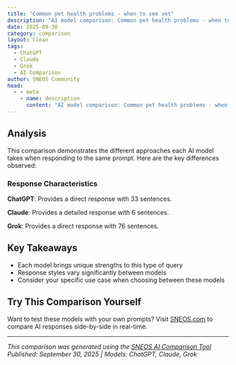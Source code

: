 ```yaml
---
title: "Common pet health problems - when to see vet"
description: "AI model comparison: Common pet health problems - when to see vet..."
date: 2025-09-30
category: comparison
layout: Clean
tags:
  - ChatGPT
  - Claude
  - Grok
  - AI Comparison
author: SNEOS Community
head:
  - - meta
    - name: description
      content: "AI model comparison: Common pet health problems - when to see vet..."
---
```


<ChatComparison
  title="Common pet health problems - when to see vet"
  prompt="Common pet health problems - when to see vet"
  :responses='{
    "ChatGPT": "Common Pet Health Problems \u2013 When to See a Vet\n\nPets can experience various health issues, some minor and others more serious. Knowing when to seek veterinary care is important to ensure your pet stays healthy and happy. Here are some common health problems in pets and guidelines on when to visit the vet:\n\n1. Vomiting and Diarrhea\n- When to worry: If your pet vomits repeatedly, has diarrhea for more than 24 hours, shows signs of dehydration, lethargy, or blood in vomit/stool.\n- Action: See the vet if symptoms persist beyond a day or worsen quickly.\n\n2. Changes in Appetite or Weight\n- When to worry: Sudden loss of appetite, rapid weight loss or gain, or difficulty eating.\n- Action: Schedule a vet visit to identify underlying causes like infections, dental issues, or chronic disease.\n\n3. Coughing, Sneezing, or Difficulty Breathing\n- When to worry: Persistent coughing or sneezing, wheezing, labored breathing, or blue gums.\n- Action: Immediate veterinary attention is necessary as it may indicate respiratory infections or other serious conditions.\n\n4. Skin Problems\n- When to worry: Excessive scratching, hair loss, sores, lumps, redness, or unusual odors.\n- Action: See the vet for proper diagnosis and treatment of allergies, infections, or parasites.\n\n5. Changes in Urination or Defecation\n- When to worry: Straining, blood in urine or stool, increased frequency, or accidents in the house.\n- Action: Prompt veterinary evaluation is needed to rule out urinary tract infections or gastrointestinal problems.\n\n6. Lethargy or Behavioral Changes\n- When to worry: Sudden weakness, disorientation, aggression, or hiding.\n- Action: Consult your vet to address possible underlying health issues.\n\n7. Eye or Ear Problems\n- When to worry: Redness, discharge, swelling, scratching at eyes or ears, head shaking.\n- Action: Veterinary care is important to prevent infections or damage.\n\n8. Injuries or Pain\n- When to worry: Limping, swelling, sensitivity to touch, wounds that bleed excessively.\n- Action: Immediate or prompt vet visit depending on severity.\n\n9. Seizures or Collapse\n- When to worry: Any seizure activity or collapse.\n- Action: Emergency veterinary care is urgently needed.\n\nWhen in Doubt\nIf you are ever unsure about your pet\u2019s symptoms or health, it is best to consult your veterinarian promptly. Early diagnosis and treatment can prevent many problems from becoming serious.\n\nRegular check-ups and vaccinations also help maintain your pet\u2019s health and catch issues early. Always keep your vet\u2019s contact information handy for emergencies.",
    "Claude": "# Common Pet Health Problems: When to Call the Vet\n\n## \uD83D\uDEA8 **EMERGENCY - See Vet Immediately**\n- Difficulty breathing or choking\n- Unconsciousness or collapse\n- Severe bleeding\n- Suspected poisoning\n- Seizures\n- Bloated, hard abdomen (especially large dogs)\n- Eye injuries\n- Heatstroke symptoms\n- Inability to urinate or defecate\n\n## \u26A0\uFE0F **See Vet Within 24-48 Hours**\n\n### Digestive Issues\n- **Vomiting**: More than 2-3 times, contains blood, or with other symptoms\n- **Diarrhea**: Persistent (\u003E24 hours), bloody, or with dehydration signs\n- **Loss of appetite**: Complete loss for \u003E24 hours\n\n### Behavioral Changes\n- **Lethargy**: Sudden, extreme tiredness or weakness\n- **Hiding**: Unusual withdrawal from family\n- **Aggression**: Sudden personality changes\n\n### Physical Symptoms\n- **Limping**: Persistent or severe\n- **Excessive scratching**: Constant itching, hot spots, hair loss\n- **Urination changes**: Straining, frequent attempts, blood in urine\n- **Coughing**: Persistent, especially if dry or honking sound\n\n## \uD83C\uDFE0 **Monitor at Home (But Watch Closely)**\n\n### Mild Symptoms That May Resolve\n- Occasional loose stool (if eating/drinking normally)\n- Minor scratching (without wounds)\n- Slight decrease in appetite (if still drinking water)\n- Mild lethargy after exercise or heat\n\n## \uD83D\uDCCB **Regular Vet Checkups Needed For**\n- Annual wellness exams\n- Vaccinations\n- Dental cleanings\n- Weight management\n- Senior pet health monitoring (every 6 months for older pets)\n\n## \uD83D\uDD0D **Red Flags in Specific Pets**\n\n### Dogs\n- Dry nose with fever\n- Excessive panting when not hot/active\n- Swollen abdomen\n- Pale gums\n\n### Cats\n- Not using litter box suddenly\n- Excessive hiding\n- Open-mouth breathing\n- Not grooming\n\n## \uD83D\uDCA1 **When in Doubt**\n**Always err on the side of caution.** Many veterinary clinics have phone consultations available to help you determine if your pet needs immediate attention.\n\n**Trust your instincts** - you know your pet best. If something seems \u0022off,\u0022 it\u0027s worth a professional evaluation.\n\n---\n*This is general guidance only. Always consult with your veterinarian for specific health concerns about your pet.*",
    "Grok": "Pets can experience a variety of health issues, and recognizing when to seek veterinary care is crucial for their well-being. Below is a list of common pet health problems for dogs and cats, along with signs that indicate it\u2019s time to see a veterinarian. If you\u0027re ever unsure about your pet\u0027s condition, it\u2019s always best to err on the side of caution and consult your vet.\n\n---\n\n### 1. Vomiting and Diarrhea\n   - **Common Causes**: Dietary indiscretion (eating something they shouldn\u2019t), infections, parasites, stress, or underlying diseases (e.g., pancreatitis, kidney disease).\n   - **When to See a Vet**:\n     - Vomiting or diarrhea persists for more than 24 hours.\n     - Blood is present in vomit or stool.\n     - Your pet seems lethargic, dehydrated (dry gums, sunken eyes), or refuses to eat.\n     - Vomiting is frequent or forceful (projectile vomiting).\n     - Suspected ingestion of toxic substances (chocolate, antifreeze, medications, etc.).\n\n---\n\n### 2. Lethargy or Weakness\n   - **Common Causes**: Pain, infection, anemia, dehydration, or chronic conditions like heart disease or diabetes.\n   - **When to See a Vet**:\n     - Lethargy lasts more than a day or is accompanied by other symptoms (e.g., vomiting, fever, loss of appetite).\n     - Sudden collapse or inability to stand or walk.\n     - Pale gums (could indicate anemia or shock).\n\n---\n\n### 3. Loss of Appetite\n   - **Common Causes**: Stress, dental pain, nausea, infections, or serious conditions like kidney or liver disease.\n   - **When to See a Vet**:\n     - Refusal to eat lasts more than 24-48 hours (especially critical for cats, as they can develop hepatic lipidosis, a life-threatening liver condition).\n     - Accompanied by weight loss, vomiting, or lethargy.\n     - Sudden or complete refusal of food or water.\n\n---\n\n### 4. Respiratory Issues (Coughing, Sneezing, or Difficulty Breathing)\n   - **Common Causes**: Allergies, infections (e.g., kennel cough in dogs, upper respiratory infections in cats), heart disease, or foreign objects in airways.\n   - **When to See a Vet**:\n     - Breathing is rapid, labored, or noisy.\n     - Coughing or sneezing persists for more than a few days or worsens.\n     - Blue or pale gums (indicating lack of oxygen).\n     - Sudden onset of breathing difficulty (emergency\u2014seek immediate care).\n\n---\n\n### 5. Skin Issues (Itching, Redness, Hair Loss)\n   - **Common Causes**: Allergies, fleas, ticks, infections, or underlying conditions like hypothyroidism.\n   - **When to See a Vet**:\n     - Persistent scratching, biting, or licking leads to sores or infections.\n     - Hair loss or red, inflamed skin doesn\u2019t improve with basic care.\n     - Visible parasites (fleas, ticks) or unusual lumps/bumps.\n\n---\n\n### 6. Urinary Problems\n   - **Common Causes**: Urinary tract infections (UTIs), bladder stones, kidney issues, or blockages (especially in male cats, which can be fatal).\n   - **When to See a Vet**:\n     - Straining to urinate, frequent attempts with little output, or crying while urinating.\n     - Blood in urine or accidents outside the litter box/crate.\n     - Complete inability to urinate (emergency\u2014seek immediate care, as this can be life-threatening).\n\n---\n\n### 7. Eye or Ear Issues\n   - **Common Causes**: Infections, allergies, trauma, or foreign objects.\n   - **When to See a Vet**:\n     - Excessive discharge, redness, or swelling in eyes or ears.\n     - Squinting, pawing at the face, or sensitivity to light.\n     - Foul odor or dark discharge from ears (possible ear infection).\n     - Cloudiness or sudden vision loss.\n\n---\n\n### 8. Lameness or Difficulty Moving\n   - **Common Causes**: Arthritis, injuries, sprains, or neurological issues.\n   - **When to See a Vet**:\n     - Limping persists for more than a day or worsens.\n     - Refusal to bear weight on a limb or sudden inability to walk.\n     - Visible swelling, deformity, or signs of pain when touched.\n\n---\n\n### 9. Behavioral Changes\n   - **Common Causes**: Pain, stress, anxiety, or underlying medical issues.\n   - **When to See a Vet**:\n     - Sudden aggression, hiding, or excessive vocalization.\n     - Disorientation, confusion, or seizures (emergency).\n     - Significant changes in sleep, activity, or interaction with family.\n\n---\n\n### 10. Wounds or Injuries\n   - **Common Causes**: Fights, accidents, or self-inflicted injuries from scratching/licking.\n   - **When to See a Vet**:\n     - Deep cuts, puncture wounds, or bleeding that doesn\u2019t stop after a few minutes.\n     - Signs of infection (redness, swelling, pus) in a wound.\n     - Suspected broken bones or trauma from a fall or car accident (emergency).\n\n---\n\n### General Guidelines for Emergency Situations\nSeek immediate veterinary care if your pet experiences:\n- Seizures or convulsions.\n- Unconsciousness or collapse.\n- Severe bleeding or trauma.\n- Ingestion of toxic substances (call a vet or poison control immediately).\n- Difficulty breathing or choking.\n- Extreme pain or distress (whining, crying, or trembling).\n\n---\n\n### Preventative Care and Monitoring\nRegular vet checkups, vaccinations, parasite prevention (fleas, ticks, worms), and a balanced diet can help catch or prevent many health issues before they become serious. Keep an eye on your pet\u2019s normal behavior, appetite, and bathroom habits so you can quickly notice changes.\n\n### Final Note\nEven if a symptom seems mild, trust your instincts as a pet owner. Pets often hide pain or illness, so subtle changes can indicate a bigger problem. If in doubt, contact your veterinarian for advice\u2014many clinics offer phone consultations for non-emergency concerns. For after-hours emergencies, locate a 24-hour vet or emergency animal hospital in your area ahead of time."
  }'
  published-date="22:46"
/>

## Analysis

This comparison demonstrates the different approaches each AI model takes when responding to the same prompt. Here are the key differences observed:

### Response Characteristics

**ChatGPT**: Provides a direct response with 33 sentences. 

**Claude**: Provides a detailed response with 6 sentences. 

**Grok**: Provides a direct response with 76 sentences. 

## Key Takeaways

- Each model brings unique strengths to this type of query
- Response styles vary significantly between models
- Consider your specific use case when choosing between these models

## Try This Comparison Yourself

Want to test these models with your own prompts? Visit [SNEOS.com](https://sneos.com) to compare AI responses side-by-side in real-time.

---

*This comparison was generated using the [SNEOS AI Comparison Tool](https://sneos.com)*
*Published: September 30, 2025 | Models: ChatGPT, Claude, Grok*
